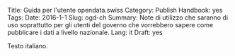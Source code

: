Title: Guida per l'utente opendata.swiss
Category: Publish
Handbook: yes
Tags:
Date: 2016-1-1
Slug: ogd-ch
Summary: Note di utilizzo che saranno di uso soprattutto per gli utenti del governo che vorrebbero sapere come pubblicare i dati a livello nazionale.
Lang: it
Draft: yes


Testo italiano.
